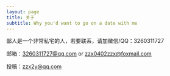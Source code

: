 ```yaml
---
layout: page
title: 关于
subtitle: Why you'd want to go on a date with me
---
```


鄙人是一个非常私宅的人，若要联系，请加微信/QQ：3260311727

邮箱：3260311727@qq.com or zzx0402zzx@foxmail.com

投稿：zzx2y@qq.com
